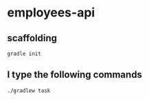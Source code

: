 # employees-api

## scaffolding

```shell
gradle init
```

## I type the following commands

```shell
./gradlew task
```
